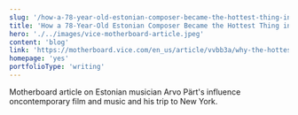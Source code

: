 ```yaml
---
slug: '/how-a-78-year-old-estonian-composer-became-the-hottest-thing-in-music'
title: 'How a 78-Year-Old Estonian Composer Became the Hottest Thing in Music'
hero: './../images/vice-motherboard-article.jpeg'
content: 'blog'
link: 'https://motherboard.vice.com/en_us/article/vvbb3a/why-the-hottest-thing-in-music-is-78-year-old-estonian-composer-arvo-part'
homepage: 'yes'
portfolioType: 'writing'
---
```


Motherboard article on Estonian musician Arvo Pärt's influence oncontemporary film and music and his trip to New York.
